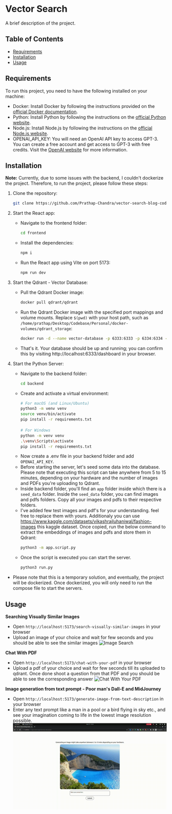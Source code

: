 # Vector Search
A brief description of the project.

## Table of Contents

- [Requirements](#requirements)
- [Installation](#installation)
- [Usage](#usage)

## Requirements

To run this project, you need to have the following installed on your machine:

- Docker: Install Docker by following the instructions provided on the [official Docker documentation](https://docs.docker.com/get-docker/).
- Python: Install Python by following the instructions on the [official Python website](https://www.python.org/downloads/).
- Node.js: Install Node.js by following the instructions on the [official Node.js website](https://nodejs.org/en/download/).
- OPENAI_API_KEY: You will need an OpenAI API key to access GPT-3. You can create a free account and get access to GPT-3 with free credits. Visit the [OpenAI website](https://openai.com/) for more information.

## Installation

**Note:** Currently, due to some issues with the backend, I couldn't dockerize the project. Therefore, to run the project, please follow these steps:

1. Clone the repository:
    ```bash
    git clone https://github.com/Prathap-Chandra/vector-search-blog-code
    ```

2. Start the React app:
    - Navigate to the frontend folder:
        ```bash
        cd frontend
        ```
    - Install the dependencies:
        ```bash
        npm i
        ```
    - Run the React app using Vite on port 5173:
        ```bash
        npm run dev
        ```

3. Start the Qdrant - Vector Database:
    - Pull the Qdrant Docker image:
        ```bash
        docker pull qdrant/qdrant
        ```
    - Run the Qdrant Docker image with the specified port mappings and volume mounts. Replace `$(pwd)` with your host path, such as `/home/prathap/Desktop/Codebase/Personal/docker-volumes/qdrant_storage`:
        ```bash
        docker run -d --name vector-database -p 6333:6333 -p 6334:6334 -v $(pwd)/qdrant_storage:/qdrant/storage:z qdrant/qdrant
        ```
    - That's it. Your database should be up and running; you can confirm this by visiting http://localhost:6333/dashboard in your browser.  

4. Start the Python Server:
    - Navigate to the backend folder:
        ```bash
        cd backend
        ```
    - Create and activate a virtual environment:
        ```bash
        # For macOS (and Linux/Ubuntu)
        python3 -m venv venv
        source venv/bin/activate
        pip install -r requirements.txt

        # For Windows
        python -m venv venv
        .\venv\Scripts\activate
        pip install -r requirements.txt
        ```
    - Now create a .env file in your backend folder and add `OPENAI_API_KEY`.
    - Before starting the server, let's seed some data into the database. Please note that executing this script can take anywhere from 5 to 15 minutes, depending on your hardware and the number of images and PDFs you're uploading to Qdrant.
    - Inside backend folder, you'll find an `app` folder inside which there is a `seed_data` folder. Inside the `seed_data` folder, you can find images and pdfs folders. Copy all your images and pdfs to their respective folders. 
    - I've added few test images and pdf's for your understanding. feel free to replace them with yours. Additionaly you can use https://www.kaggle.com/datasets/vikashrajluhaniwal/fashion-images this kaggle dataset. Once copied, run the below command to extract the embeddings of images and pdfs and store them in Qdrant:
        ```bash
        python3 -m app.script.py
        ```
    - Once the script is executed you can start the server.
        ```bash
        python3 run.py
        ```
- Please note that this is a temporary solution, and eventually, the project will be dockerized. Once dockerized, you will only need to run the compose file to start the servers.

## Usage
**Searching Visually Similar Images**
- Open `http://localhost:5173/search-visually-similar-images` in your browser
- Upload an image of your choice and wait for few seconds and you should be able to see the similar images
![Image Search](https://raw.githubusercontent.com/Prathap-Chandra/vector-search-blog-code/master/assests/gifs/image-search.gif)

**Chat With PDF**
- Open `http://localhost:5173/chat-with-your-pdf` in your browser
- Upload a pdf of your choice and wait for few seconds till its uploaded to qdrant. Once done shoot a question from that PDF and you should be able to see the corresponding answer
![Chat With Your PDF](https://raw.githubusercontent.com/Prathap-Chandra/vector-search-blog-code/master/assests/gifs/PDF-Chat.gif)

**Image generation from text prompt - Poor man's Dall-E and MidJourney**
- Open `http://localhost:5173/generate-image-from-text-description` in your browser
- Enter any text prompt like a man in a pool or a bird flying in sky etc., and see your imagination coming to life in the lowest image resolution possible.
![Text To Image](https://raw.githubusercontent.com/Prathap-Chandra/vector-search-blog-code/master/assests/gifs/text-to-image.gif)